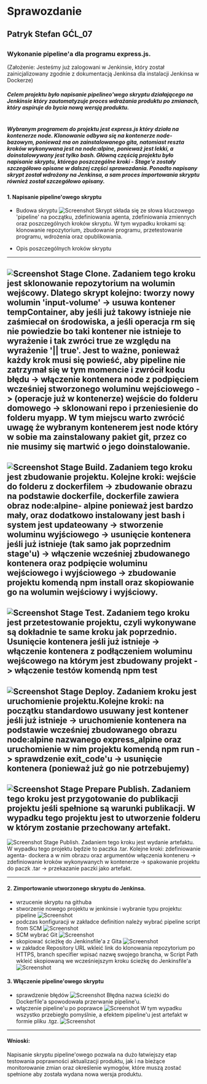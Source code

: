 # Sprawozdanie
##
## Patryk Stefan GĆL_07
##
##
### Wykonanie pipeline'a dla programu express.js.
(Założenie: Jesteśmy już zalogowani w Jenkinsie, który został zainicjalizowany zgodnie z dokumentacją Jenkinsa dla instalacji Jenkinsa w Dockerze)

##### Celem projektu było napisanie pipelineo'wego skryptu działającego na Jenkinsie który zautomatyzuje proces wdrażania produktu po zmianach, który aspiruje do bycia nową wersją produktu.

#
#
##### Wybranym programem do projektu jest express.js który działa na kontenerze node. Klonowanie odbywa się na kontenerze node- bazowym, ponieważ ma on zainstalowanego gita, natomiast reszta kroków wykonywana jest na node:alpine, ponieważ jest lekki, a doinstalowywany jest tylko bash. Główną częścią projektu było napisanie skryptu, którego poszczególne kroki - Stage'e zostały szczegółowo opisane w dalszej części sprawozdania. Ponadto napisany skrypt został wdrożony na Jenkinsa, a sam proces importowania skryptu również został szczegółowo opisany.
####
####
#### 1. Napisanie pipeline'owego skryptu
- Budowa skryptu
![Screenshot](01.png)
Skrypt składa się ze słowa kluczowego 'pipeline' na początku, zdefiniowania agenta, zdefiniowania zmiennych oraz poszczególnych kroków skryptu. W tym wypadku krokami są: klonowanie repozytorium, zbudowanie programu, przetestowanie programu, wdrożenia oraz opublikowania.

- Opis poszczególnych kroków skryptu
---
![Screenshot](02.png)
Stage Clone. Zadaniem tego kroku jest sklonowanie repozytorium na wolumin wejścowy. Dlatego skrypt kolejno: tworzy nowy wolumin 'input-volume' -> usuwa kontener tempContainer, aby jeśli już takowy istnieje nie zaśmiecał on środowiska, a jeśli operacja rm się nie powiedzie bo taki kontener nie istnieje to wyrażenie i tak zwróci true ze względu na wyrażenie '|| true'. Jest to ważne, ponieważ każdy krok musi się powieść, aby pipeline nie zatrzymał się w tym momencie i zwrócił kodu błędu -> włączenie kontenera node z podpięciem wcześniej stworzonego woluminu wejściowego -> (operacje już w kontenerze) wejście do folderu domowego -> sklonowani repo i przeniesienie do folderu myapp.
W tym miejscu warto zwrócić uwagę że wybranym kontenerem jest node który w sobie ma zainstalowany pakiet git, przez co nie musimy się martwić o jego doinstalowanie.
---
![Screenshot](03.png)
Stage Build. Zadaniem tego kroku jest zbudowanie projektu. Kolejne kroki: wejście do folderu z dockerfilem -> zbudowanie obrazu na podstawie dockerfile, dockerfile zawiera obraz node:alpine- alpine ponieważ jest bardzo mały, oraz dodatkowo instalowany jest bash i system jest updateowany -> stworzenie woluminu wyjściowego -> usunięcie kontenera jeśli już istnieje (tak samo jak poprzednim stage'u) -> włączenie wcześniej zbudowanego kontenera oraz podpięcie woluminu wejściowego i wyjściowego -> zbudowanie projektu komendą npm install oraz skopiowanie go na wolumin wejściowy i wyjściowy.
---
![Screenshot](04.png)
Stage Test. Zadaniem tego kroku jest przetestowanie projektu, czyli wykonywane są dokładnie te same kroku jak poprzednio. Usunięcie kontenera jeśli już istnieje -> włączenie kontenera z podłączeniem woluminu wejścowego na którym jest zbudowany projekt -> włączenie testów komendą npm test
---
![Screenshot](05.png)
Stage Deploy. Zadaniem kroku jest uruchomienie projektu.Kolejne kroki: na początku standardowo usuwany jest kontener jeśli już istnieje -> uruchomienie kontenera na podstawie wcześniej zbudowanego obrazu node:alpine nazwanego express_alpine oraz uruchomienie w nim projektu komendą npm run -> sprawdzenie exit_code'u -> usunięcie kontenera (ponieważ już go nie potrzebujemy)
---
![Screenshot](06.png)
Stage Prepare Publish. Zadaniem tego kroku jest przygotowanie do publikacji projektu jeśli spełnione są warunki publikacji. W wypadku tego projektu jest to utworzenie folderu w którym zostanie przechowany artefakt.
---
![Screenshot](07.png)
Stage Publish. Zadaniem tego kroku jest wydanie artefaktu. W wypadku tego projektu będzie to paczka .tar. Kolejne kroki: zdefiniowanie agenta- dockera a w nim obrazu oraz argumentów włączenia konteneru -> zdefiniowanie kroków wykonywanych w kontenerze -> spakowanie projektu do paczk .tar -> przekazanie paczki jako artefakt.

---

#### 2. Zimportowanie utworzonego skryptu do Jenkinsa.
- wrzucenie skryptu na githuba
- stworzenie nowego projektu w jenkinsie i wybranie typu projektu: pipeline
![Screenshot](08.png)
- podczas konfiguracji w zakładce definition należy wybrać pipeline script from SCM
![Screenshot](09.png)
- SCM wybrać Git
![Screenshot](10.png)
- skopiować ścieżkę do Jenkinsfile'a z Gita
![Screenshot](11.png)
- w zakładce Repository URL wkleić link do klonowania repozytorium po HTTPS, branch specifier wpisać nazwę swojego brancha, w Script Path wkleić skopiowaną we wcześniejszym kroku ścieżkę do Jenkinsfile'a
![Screenshot](12.png)

#### 3. Włączenie pipeline'owego skryptu
- sprawdzenie błędów
![Screenshot](13.png)
Błędna nazwa ścieżki do Dockerfile'a spowodowała przerwanie pipeline'u.
- włączenie pipeline'u  po poprawce
![Screenshot](14.png)
W tym wypadku wszystko przebiegło pomyślnie, a efektem pipeline'u jest artefakt w formie pliku .tgz.
![Screenshot](15.png)
---
#### Wnioski:
Napisanie skryptu pipeline'owego pozwala na dużo łatwiejszy etap testowania poprawności aktualizacji produktu, jak i na bieżące monitorowanie zmian oraz określenie wymogów, które muszą zostać spełnione aby została wydana nowa wersja produktu.


